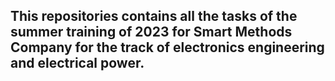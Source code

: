 ## This repositories contains all the tasks of the summer training of 2023 for Smart Methods Company for the track of electronics engineering and electrical power.
